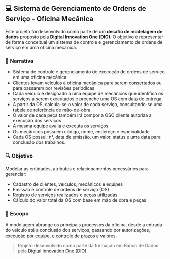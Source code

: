 ## 💻 Sistema de Gerenciamento de Ordens de Serviço - Oficina Mecânica

Este projeto foi desenvolvido como parte de um **desafio de modelagem de dados** proposto pela **Digital Innovation One (DIO)**. O objetivo é representar de forma conceitual um sistema de controle e gerenciamento de ordens de serviço em uma oficina mecânica.

### 📎 Narrativa

- Sistema de controle e gerenciamento de execução de ordens de serviço em uma oficina mecânica
- Clientes levam veículos à oficina mecânica para serem consertados ou para passarem por revisões  periódicas
- Cada veículo é designado a uma equipe de mecânicos que identifica os serviços a serem executados e preenche uma OS com data de entrega.
- A partir da OS, calcula-se o valor de cada serviço, consultando-se uma tabela de referência de mão-de-obra
- O valor de cada peça também irá compor a OSO cliente autoriza a execução dos serviços
- A mesma equipe avalia e executa os serviços
- Os mecânicos possuem código, nome, endereço e especialidade
- Cada OS possui: n°, data de emissão, um valor, status e uma data para conclusão dos trabalhos.

### 🔍 Objetivo

Modelar as entidades, atributos e relacionamentos necessários para gerenciar:

- Cadastro de clientes, veículos, mecânicos e equipes
- Emissão e controle de ordens de serviço (OS)
- Registro de serviços realizados e peças utilizadas
- Cálculo do valor total da OS com base em mão de obra e peças

### 📌 Escopo

A modelagem abrange os principais processos da oficina, desde a entrada do veículo até a conclusão dos serviços, passando por autorizações, execução por equipe, e controle de prazos e valores.

> Projeto desenvolvido como parte da formação em Banco de Dados pela [Digital Innovation One (DIO)](https://www.dio.me/).
